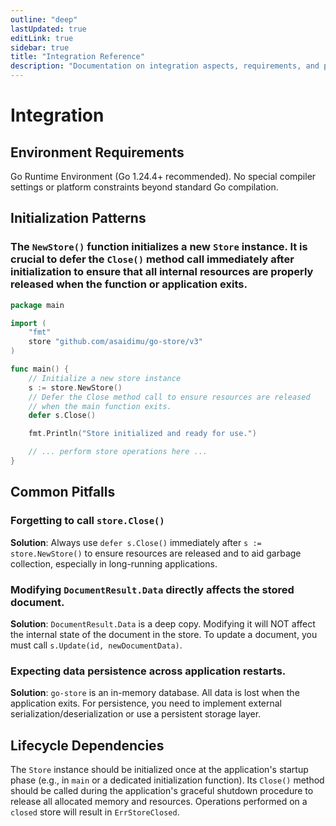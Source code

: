 ```yaml
---
outline: "deep"
lastUpdated: true
editLink: true
sidebar: true
title: "Integration Reference"
description: "Documentation on integration aspects, requirements, and patterns"
---
```

# Integration

## Environment Requirements

Go Runtime Environment (Go 1.24.4+ recommended). No special compiler settings or platform constraints beyond standard Go compilation.

## Initialization Patterns

### The `NewStore()` function initializes a new `Store` instance. It is crucial to defer the `Close()` method call immediately after initialization to ensure that all internal resources are properly released when the function or application exits.



```go
package main

import (
	"fmt"
	store "github.com/asaidimu/go-store/v3"
)

func main() {
	// Initialize a new store instance
	s := store.NewStore()
	// Defer the Close method call to ensure resources are released
	// when the main function exits.
	defer s.Close()

	fmt.Println("Store initialized and ready for use.")

	// ... perform store operations here ...
}
```


## Common Pitfalls

### Forgetting to call `store.Close()`

**Solution**: Always use `defer s.Close()` immediately after `s := store.NewStore()` to ensure resources are released and to aid garbage collection, especially in long-running applications.

### Modifying `DocumentResult.Data` directly affects the stored document.

**Solution**: `DocumentResult.Data` is a deep copy. Modifying it will NOT affect the internal state of the document in the store. To update a document, you must call `s.Update(id, newDocumentData)`.

### Expecting data persistence across application restarts.

**Solution**: `go-store` is an in-memory database. All data is lost when the application exits. For persistence, you need to implement external serialization/deserialization or use a persistent storage layer.

## Lifecycle Dependencies

The `Store` instance should be initialized once at the application's startup phase (e.g., in `main` or a dedicated initialization function). Its `Close()` method should be called during the application's graceful shutdown procedure to release all allocated memory and resources. Operations performed on a `closed` store will result in `ErrStoreClosed`.

